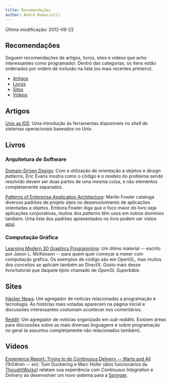 ```yaml
---
title: Recomendações
author: André Ramaciotti
---
```


<p class="pull-right">Última modificação: <time datetime="2012-09-22" class="timeago">2012-09-22</time></p>

Recomendações
-------------

Seguem recomendações de artigos, livros, sites e vídeos que acho interessantes
como programador. Dentro das categorias, os itens estão ordenados por ordem de
inclusão na lista (os mais recentes primeiro).

* [Artigos](#artigos)
* [Livros](#livros)
* [Sites](#sites)
* [Vídeos](#vídeos)

Artigos
-------

[Unix as IDE][UnixAsIDE]: Uma introdução às ferramentas disponíveis no *shell*
de sistemas operacionais baseados no Unix.

[UnixAsIDE]: http://blog.sanctum.geek.nz/series/unix-as-ide/

Livros
------

### Arquitetura de Software

[Domain-Driven Design][DDD]: Com a utilização de orientação a objetos e *design
patterns,* Eric Evans mostra como o código e o modelo do problema sendo
resolvido devem ser duas partes de uma mesma coisa, e não elementos
completamente separados.

[DDD]: http://www.amazon.com/Domain-Driven-Design-Tackling-Complexity-Software/dp/0321125215/

[Patterns of Enterprise Application Architecture][PEAA]: Martin Fowler cataloga
diversos padrões de projeto úteis no desenvolvimento de aplicações orientadas a
objetos. Embora Fowler diga que o foco maior do livro seja aplicações
corporativas, muitos dos *patterns* têm usos em outros domínios também. Uma
lista dos padrões apresentados no livro podem ser vistos [aqui][PEAAC].

[PEAA]: http://www.amazon.com/Patterns-Enterprise-Application-Architecture-Martin/dp/0321127420/
[PEAAC]: http://www.martinfowler.com/eaaCatalog/

### Computação Gráfica

[Learning Modern 3D Graphics Programming][LMGP]: Um ótimo material -- escrito
por Jason L. McKesson -- para quem quer começar a mexer com computação gráfica.
Os exemplos de código são em OpenGL, mas muitos dos conceitos se aplicam também
ao DirectX.  Gosto mais desse livro/tutorial que daquele tijolo chamado de
*OpenGL Superbible.*

[LMGP]: http://www.arcsynthesis.org/gltut/

Sites
-----

[Hacker News][HN]: Um agregador de notícias relacionadas a programação e
tecnologia. As histórias mais votadas aparecem na página inicial e discussões
interessantes costumam acontecer nos comentários.

[Reddit][R]: Um agregador de notícias organizado em *sub-reddits.* Existem
áreas para discussões sobre as mais diversas linguagens e sobre programação no
geral (e assuntos completamente não relacionados também).

[HN]: http://news.ycombinator.com/
[R]: http://reddit.com/

Vídeos
------

[Experience Report: Trying to do Continuous Delivery -- Warts and
All][ERContDelivery] (1h04min -- en): Tom Duckering e Marc Hofer (dois
funcionários da [ThoughtWorks][TW]) relatam sua experiência com *Continuous
Integration* e *Delivery* ao desenvolver um novo sistema para a
[Springer][SPR].

[ERContDelivery]: http://vimeo.com/44665427

[TW]: http://www.thoughtworks.com/
[SPR]: http://www.springer.com/
